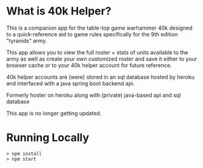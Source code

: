 # What is 40k Helper?
This is a companion app for the table-top game warhammer 40k designed to a quick-reference aid to game rules specifically for the 9th edition "tyranids" army.

This app allows you to view the full roster + stats of units available to the army as well as create your own customized roster and save it either to your browser cache or to your 40k helper account for future reference.

40k helper accounts are (were) stored in an sql database hosted by heroku and interfaced with a java spring boot backend api. 

 Formerly hoster on heroku along with (private) java-based api and sql database
 
This app is no longer getting updated.

# Running Locally
```
> npm install
> npm start
```
